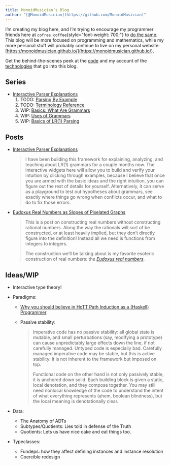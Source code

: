 ```yaml
---
title: MonoidMusicianʼs Blog
author: "[@MonoidMusician](https://github.com/MonoidMusician)"
---
```


Iʼm creating my blog here, and Iʼm trying to encourage my programmer friends here at `cofree.coffee`{style="font-weight: 700;"} to [do the same](blog.html).
This blog will be more focused on programming and mathematics, while my more personal stuff will probably continue to live on my personal website: [https://monoidmusician.github.io/](https://monoidmusician.github.io/).

Get the behind-the-scenes peek at the [code](https://github.com/MonoidMusician/blog) and my account of the [technologies](technology.html) that go into this blog.

## Series
- [Interactive Parser Explanations](parser.html)
  1. TODO: [Parsing By Example](parser_by_example.html)
  1. TODO: [Terminology Reference](parser_terminology)
  1. WIP: [Basics: What Are Grammars](parser_basics.html)
  1. WIP: [Uses of Grammars](parser_applications.html)
  1. WIP: [Basics of LR(1) Parsing](parser_lr1.html)

## Posts
- [Interactive Parser Explanations](parser.html)

  > I have been building this framework for explaining, analyzing, and teaching about LR(1) grammars for a couple months now.
  > The interactive widgets here will allow you to build and verify your intuition by clicking through examples, because I believe that once you are armed with the basic ideas and the right intuition, you can figure out the rest of details for yourself.
  > Alternatively, it can serve as a playground to test out hypotheses about grammars, see exactly where things go wrong when conflicts occur, and what to do to fix those errors.

- [Eudoxus Real Numbers as Slopes of Pixelated Graphs](Eudoxus.html)

  > This is a post on constructing real numbers without constructing rational numbers. Along the way the rationals will sort of be constructed, or at least heavily implied, but they donʼt directly figure into the definition! Instead all we need is functions from integers to integers.
  >
  > The construction weʼll be talking about is my favorite esoteric construction of real numbers: the _[Eudoxus real numbers](https://ncatlab.org/nlab/show/Eudoxus+real+number)_.

## Ideas/WIP
- Interactive type theory!
- Paradigms:
  - [Why you should believe in HoTT Path Induction as a (Haskell) Programmer](programming_paths.html)
  - Passive stability:

    > Imperative code has no passive stability: all global state is mutable, and small perturbations (say, modifying a prototype) can cause unpredictably large effects down the line, if not carefully managed. Untyped code is especially bad. Carefully managed imperative code may be stable, but this is active stability: it is not inherent to the framework but imposed on top.
    >
    > Functional code on the other hand is not only passively stable, it is anchored down solid. Each building block is given a static, local denotation, and they compose together. You may still need nonlocal knowledge of the code to understand the intent of what everything represents (ahem, boolean blindness), but the local meaning is denotationally clear.

- Data:
  - The Anatomy of ADTs
  - Subtypes/Quotients: Lies told in defense of the Truth
  - Quotients: Lets us have nice cake and eat things too.
- Typeclasses:
  - Fundeps: how they affect defining instances and instance resolution
  - Coercible redesign
